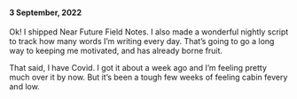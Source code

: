 #### 3 September, 2022

Ok! I shipped Near Future Field Notes. I also made a wonderful nightly script to track how many words I’m writing every day. That’s going to go a long way to keeping me motivated, and has already borne fruit.

That said, I have Covid. I got it about a week ago and I’m feeling pretty much over it by now. But it’s been a tough few weeks of feeling cabin fevery and low. 

